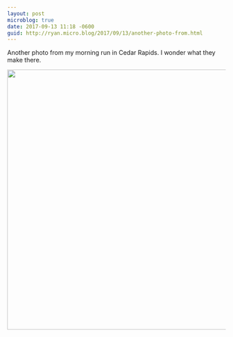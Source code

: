 ```yaml
---
layout: post
microblog: true
date: 2017-09-13 11:18 -0600
guid: http://ryan.micro.blog/2017/09/13/another-photo-from.html
---
```

Another photo from my morning run in Cedar Rapids. I wonder what they make there. 

<img src="http://www.ryanruns.com/uploads/2017/92b39b8bec.jpg" width="600" height="600" />
